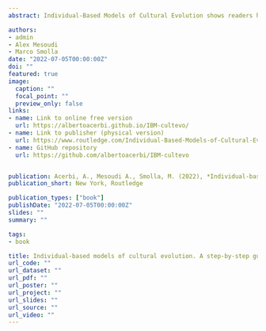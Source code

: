 ```yaml
---
abstract: Individual-Based Models of Cultural Evolution shows readers how to create individual-based models of cultural evolution using the programming language R. The field of cultural evolution has emerged in the last few decades as a thriving, interdisciplinary effort to understand cultural change and cultural diversity within an evolutionary framework and using evolutionary tools, concepts, and methods. Given its roots in evolutionary biology, much of cultural evolution is grounded in, or inspired by, formal models. Yet many researchers interested in cultural evolution come from backgrounds that lack training in formal modelling, such as psychology, anthropology or archaeology. This book addresses that gap. It provides example code in R for readers to run their own models, moving from very simple models of the basic processes of cultural evolution, such as biased transmission and cultural mutation, to more advanced topics such as the evolution of social learning, demographic effects, and social network analysis.

authors:
- admin
- Alex Mesoudi
- Marco Smolla
date: "2022-07-05T00:00:00Z"
doi: ""
featured: true
image:
  caption: ""
  focal_point: ""
  preview_only: false
links:
- name: Link to online free version
  url: https://albertoacerbi.github.io/IBM-cultevo/
- name: Link to publisher (physical version)
  url: https://www.routledge.com/Individual-Based-Models-of-Cultural-Evolution-A-Step-by-Step-Guide-Using/Acerbi-Mesoudi-Smolla/p/book/9781032252063
- name: GitHub repository
  url: https://github.com/albertoacerbi/IBM-cultevo


publication: Acerbi, A., Mesoudi A., Smolla, M. (2022), *Individual-based models of cultural evolution. A step-by-step guide using R*, Routledge.
publication_short: New York, Routledge

publication_types: ["book"]
publishDate: "2022-07-05T00:00:00Z"
slides: ""
summary: ""

tags:
- book

title: Individual-based models of cultural evolution. A step-by-step guide using R
url_code: ""
url_dataset: ""
url_pdf: ""
url_poster: ""
url_project: ""
url_slides: ""
url_source: ""
url_video: ""
---
```

